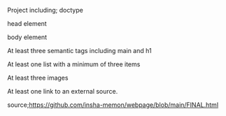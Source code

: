Project including;
doctype

head element

body element

At least three semantic tags including main and h1

At least one list with a minimum of three items

At least three images

At least one link to an external source.

source;https://github.com/insha-memon/webpage/blob/main/FINAL.html
